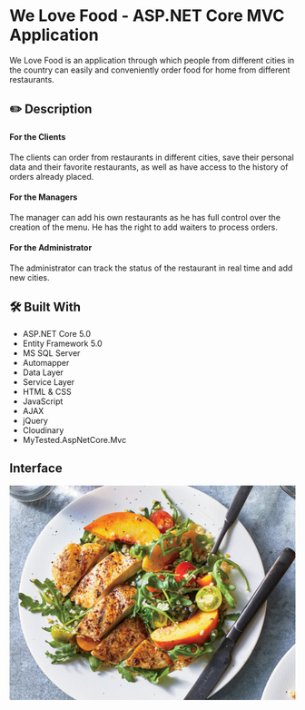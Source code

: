 # We Love Food - ASP.NET Core MVC Application
We Love Food is an application through which people from different cities in the country can easily and conveniently order food for home from different restaurants.

## ✏️ Description

#### For the Clients
The clients can order from restaurants in different cities, save their personal data and their favorite restaurants, as well as have access to the history of orders already placed.

#### For the Managers
The manager can add his own restaurants as he has full control over the creation of the menu. He has the right to add waiters to process orders.

#### For the Administrator
The administrator can track the status of the restaurant in real time and add new cities.

## 🛠️ Built With
* ASP.NET Core 5.0
* Entity Framework 5.0
* MS SQL Server
* Automapper
* Data Layer
* Service Layer
* HTML & CSS
* JavaScript
* AJAX
* jQuery
* Cloudinary
* MyTested.AspNetCore.Mvc

## Interface
![Image of Yaktocat](https://github.com/dbegogow/We-Love-Food/blob/main/WeLoveFood.Web/wwwroot/img/home/slider/slider-meal-1.jpg)
